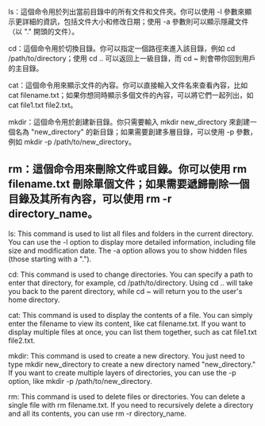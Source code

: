 ls：這個命令用於列出當前目錄中的所有文件和文件夾。你可以使用 -l 參數來顯示更詳細的資訊，包括文件大小和修改日期；使用 -a 參數則可以顯示隱藏文件（以 "." 開頭的文件）。

cd：這個命令用於切換目錄。你可以指定一個路徑來進入該目錄，例如 cd /path/to/directory；使用 cd .. 可以返回上一級目錄，而 cd ~ 則會帶你回到用戶的主目錄。

cat：這個命令用來顯示文件的內容。你可以直接輸入文件名來查看內容，比如 cat filename.txt；如果你想同時顯示多個文件的內容，可以將它們一起列出，如 cat file1.txt file2.txt。

mkdir：這個命令用於創建新目錄。你只需要輸入 mkdir new_directory 來創建一個名為 "new_directory" 的新目錄；如果需要創建多層目錄，可以使用 -p 參數，例如 mkdir -p /path/to/new_directory。

rm：這個命令用來刪除文件或目錄。你可以使用 rm filename.txt 刪除單個文件；如果需要遞歸刪除一個目錄及其所有內容，可以使用 rm -r directory_name。
---
ls: This command is used to list all files and folders in the current directory. You can use the -l option to display more detailed information, including file size and modification date. The -a option allows you to show hidden files (those starting with a ".").

cd: This command is used to change directories. You can specify a path to enter that directory, for example, cd /path/to/directory. Using cd .. will take you back to the parent directory, while cd ~ will return you to the user's home directory.

cat: This command is used to display the contents of a file. You can simply enter the filename to view its content, like cat filename.txt. If you want to display multiple files at once, you can list them together, such as cat file1.txt file2.txt.

mkdir: This command is used to create a new directory. You just need to type mkdir new_directory to create a new directory named "new_directory." If you want to create multiple layers of directories, you can use the -p option, like mkdir -p /path/to/new_directory.

rm: This command is used to delete files or directories. You can delete a single file with rm filename.txt. If you need to recursively delete a directory and all its contents, you can use rm -r directory_name.